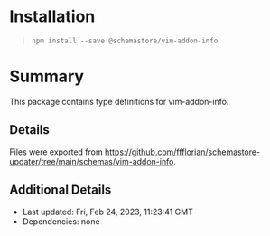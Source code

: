 # Installation
> `npm install --save @schemastore/vim-addon-info`

# Summary
This package contains type definitions for vim-addon-info.

## Details
Files were exported from https://github.com/ffflorian/schemastore-updater/tree/main/schemas/vim-addon-info.

## Additional Details
* Last updated: Fri, Feb 24, 2023, 11:23:41 GMT
* Dependencies: none
